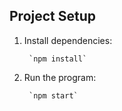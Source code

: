 ## Project Setup

1. Install dependencies:

        `npm install`

2. Run the program:

        `npm start`